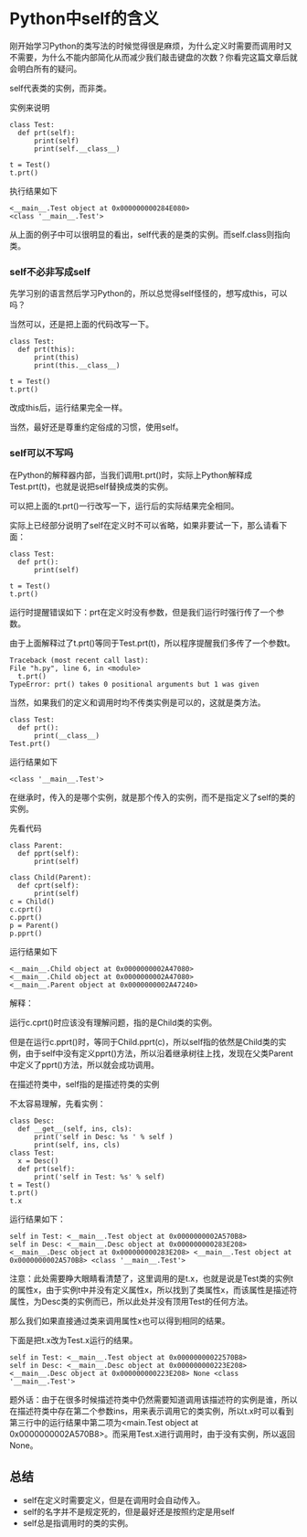 # Python中self的含义

刚开始学习Python的类写法的时候觉得很是麻烦，为什么定义时需要而调用时又不需要，为什么不能内部简化从而减少我们敲击键盘的次数？你看完这篇文章后就会明白所有的疑问。

self代表类的实例，而非类。

实例来说明
```
class Test:
  def prt(self):
      print(self)
      print(self.__class__)

t = Test()
t.prt()
```
执行结果如下
```
<__main__.Test object at 0x000000000284E080>
<class '__main__.Test'>
```
从上面的例子中可以很明显的看出，self代表的是类的实例。而self.class则指向类。

### self不必非写成self

先学习别的语言然后学习Python的，所以总觉得self怪怪的，想写成this，可以吗？

当然可以，还是把上面的代码改写一下。


```
class Test:
  def prt(this):
      print(this)
      print(this.__class__)

t = Test()
t.prt()
```

改成this后，运行结果完全一样。

当然，最好还是尊重约定俗成的习惯，使用self。

### self可以不写吗


在Python的解释器内部，当我们调用t.prt()时，实际上Python解释成Test.prt(t)，也就是说把self替换成类的实例。

可以把上面的t.prt()一行改写一下，运行后的实际结果完全相同。

实际上已经部分说明了self在定义时不可以省略，如果非要试一下，那么请看下面：

```
class Test:
  def prt():
      print(self)

t = Test()
t.prt()
```

运行时提醒错误如下：prt在定义时没有参数，但是我们运行时强行传了一个参数。

由于上面解释过了t.prt()等同于Test.prt(t)，所以程序提醒我们多传了一个参数t。

```
Traceback (most recent call last):
File "h.py", line 6, in <module>
  t.prt()
TypeError: prt() takes 0 positional arguments but 1 was given

```
当然，如果我们的定义和调用时均不传类实例是可以的，这就是类方法。

```
class Test:
  def prt():
      print(__class__)
Test.prt()

```
运行结果如下
```
<class '__main__.Test'>
```
在继承时，传入的是哪个实例，就是那个传入的实例，而不是指定义了self的类的实例。

先看代码

```
class Parent:
  def pprt(self):
      print(self)

class Child(Parent):
  def cprt(self):
      print(self)
c = Child()
c.cprt()
c.pprt()
p = Parent()
p.pprt()
```

运行结果如下
```
<__main__.Child object at 0x0000000002A47080>
<__main__.Child object at 0x0000000002A47080>
<__main__.Parent object at 0x0000000002A47240>

```
解释：

运行c.cprt()时应该没有理解问题，指的是Child类的实例。

但是在运行c.pprt()时，等同于Child.pprt(c)，所以self指的依然是Child类的实例，由于self中没有定义pprt()方法，所以沿着继承树往上找，发现在父类Parent中定义了pprt()方法，所以就会成功调用。

在描述符类中，self指的是描述符类的实例

不太容易理解，先看实例：

```
class Desc:
  def __get__(self, ins, cls):
      print('self in Desc: %s ' % self )
      print(self, ins, cls)
class Test:
  x = Desc()
  def prt(self):
      print('self in Test: %s' % self)
t = Test()
t.prt()
t.x

```
运行结果如下：
```
self in Test: <__main__.Test object at 0x0000000002A570B8>
self in Desc: <__main__.Desc object at 0x000000000283E208>
<__main__.Desc object at 0x000000000283E208> <__main__.Test object at 0x0000000002A570B8> <class '__main__.Test'>
```

注意：此处需要睁大眼睛看清楚了，这里调用的是t.x，也就是说是Test类的实例t的属性x，由于实例t中并没有定义属性x，所以找到了类属性x，而该属性是描述符属性，为Desc类的实例而已，所以此处并没有顶用Test的任何方法。

那么我们如果直接通过类来调用属性x也可以得到相同的结果。

下面是把t.x改为Test.x运行的结果。

```
self in Test: <__main__.Test object at 0x00000000022570B8>
self in Desc: <__main__.Desc object at 0x000000000223E208>
<__main__.Desc object at 0x000000000223E208> None <class '__main__.Test'>

```


题外话：由于在很多时候描述符类中仍然需要知道调用该描述符的实例是谁，所以在描述符类中存在第二个参数ins，用来表示调用它的类实例，所以t.x时可以看到第三行中的运行结果中第二项为<main.Test object at 0x0000000002A570B8>。而采用Test.x进行调用时，由于没有实例，所以返回None。

## 总结

- self在定义时需要定义，但是在调用时会自动传入。
- self的名字并不是规定死的，但是最好还是按照约定是用self
- self总是指调用时的类的实例。



